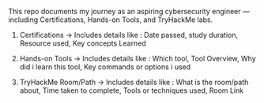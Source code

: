 This repo documents my journey as an aspiring cybersecurity engineer — including Certifications, Hands-on Tools, and TryHackMe labs.

1. Certifications 
  -> Includes details like : Date passed, study duration, Resource used, Key concepts Learned

2. Hands-on Tools
  -> Includes details like : Which tool, Tool Overview, Why did i learn this tool, Key commands or options i used

3. TryHackMe Room/Path
  -> Includes details like : What is the room/path about, Time taken to complete, Tools or techniques used, Room Link


   




